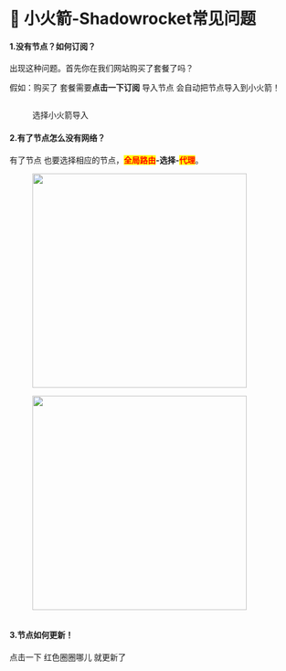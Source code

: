 # 🚀 小火箭-Shadowrocket常见问题

#### **1.没有节点？如何订阅？**

出现这种问题。首先你在我们网站购买了套餐了吗？

假如：购买了 套餐需要**点击一下订阅** 导入节点 会自动把节点导入到小火箭！

<figure><img src="https://storage.crisp.chat/users/upload/session/25d5e40cae98cc00/1_x68h4k.jpg" alt=""><figcaption><p>选择小火箭导入</p></figcaption></figure>

#### 2.有了节点怎么没有网络？

有了节点 也要选择相应的节点，<mark style="color:red;">**全局路由**</mark>**-选择-**<mark style="color:red;">**代理**</mark>。

<figure><img src="https://huohuo1.com/jc/doc/xios/2.2.png" alt="" width="375"><figcaption></figcaption></figure>

<figure><img src="https://huohuo1.com/jc/doc/xios/1.png" alt="" width="375"><figcaption></figcaption></figure>

<figure><img src="https://huohuo1.com/jc/doc/xios/2.1.png" alt=""><figcaption></figcaption></figure>



#### 3.节点如何更新！

点击一下 红色圈圈哪儿 就更新了

<figure><img src="https://huohuo1.com/jc/doc/xios/gx.png" alt=""><figcaption></figcaption></figure>

